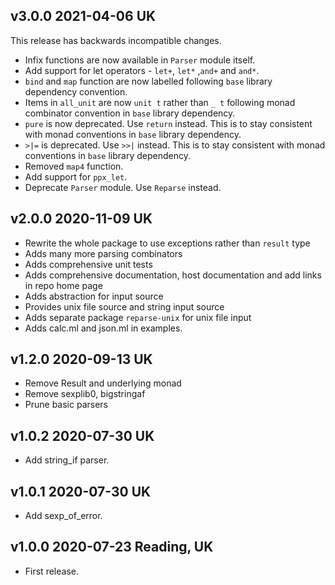 ## v3.0.0 2021-04-06 UK

This release has backwards incompatible changes.

- Infix functions are now available in `Parser` module itself.
- Add support for let operators - `let+`, `let*` ,`and+` and `and*`.
- `bind` and `map` function are now labelled following `base` library
  dependency convention.
- Items in `all_unit` are now `unit t` rather than `_ t` following monad
  combinator convention in `base` library dependency.
- `pure` is now deprecated. Use `return` instead. This is to stay consistent
  with monad conventions in `base` library dependency.
- `>|=` is deprecated. Use `>>|` instead. This is to stay consistent with monad
  conventions in `base` library dependency.
- Removed `map4` function.
- Add support for `ppx_let`.
- Deprecate `Parser` module. Use `Reparse` instead.

## v2.0.0 2020-11-09 UK

- Rewrite the whole package to use exceptions rather than `result` type
- Adds many more parsing combinators
- Adds comprehensive unit tests
- Adds comprehensive documentation, host documentation and add links in repo home page
- Adds abstraction for input source
- Provides unix file source and string input source
- Adds separate package `reparse-unix` for unix file input
- Adds calc.ml and json.ml in examples.

## v1.2.0 2020-09-13 UK

- Remove Result and underlying monad
- Remove sexplib0, bigstringaf
- Prune basic parsers

## v1.0.2 2020-07-30 UK

- Add string_if parser.

## v1.0.1 2020-07-30 UK

- Add sexp_of_error.

## v1.0.0 2020-07-23 Reading, UK

- First release.
